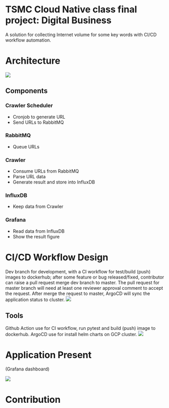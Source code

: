 # TSMC Cloud Native class final project: Digital Business
A solution for collecting Internet volume for some key words with CI/CD workflow automation.

# Architecture
![](https://i.imgur.com/i71m0dX.png)
## Components
### Crawler Scheduler
- Cronjob to generate URL
- Send URLs to RabbitMQ

### RabbitMQ
- Queue URLs

### Crawler
- Consume URLs from RabbitMQ
- Parse URL data
- Generate result and store into InfluxDB

### InfluxDB
- Keep data from Crawler

### Grafana
- Read data from InfluxDB
- Show the result figure

# CI/CD Workflow Design
Dev branch for development, with a CI workflow for test/build (push) images to dockerhub; after some feature or bug released/fixed, contributor can raise a pull request merge dev branch to master.
The pull request for master branch will need at least one reviewer approval comment to accept the request.
After merge the request to master, ArgoCD will sync the application status to cluster.
![](https://i.imgur.com/84ddoUA.png)

## Tools
Github Action use for CI workflow, run pytest and build (push) image to dockerhub.
ArgoCD use for install helm charts on GCP cluster.
![](https://i.imgur.com/E61rfKD.png)

# Application Present
(Grafana dashboard)

![](https://i.imgur.com/FRo6fP4.jpg)

# Contribution
